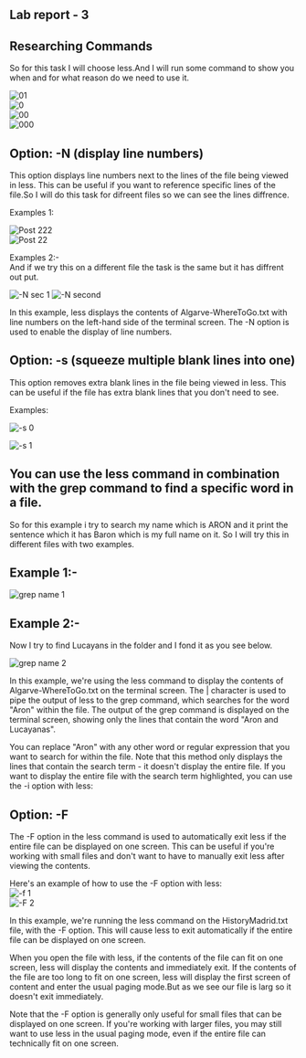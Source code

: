 ## Lab report - 3  
## Researching Commands  
So for this task I will choose less.And I will run some command to show you when and for what reason do we need to use it.  

![01](https://user-images.githubusercontent.com/122565144/221750134-7fe506a3-605b-4039-bd3b-da6e95506b10.jpg)  
![0](https://user-images.githubusercontent.com/122565144/221750257-d6dac5fb-0bff-4931-8606-c5cebb4e3c25.jpg)  
![00](https://user-images.githubusercontent.com/122565144/221750286-61c3035c-7122-4964-883c-0f325e7b5e3e.jpg)  
![000](https://user-images.githubusercontent.com/122565144/221750312-3b7743ad-5458-4db3-9c86-1bd1b192234e.jpg)  

## Option: -N (display line numbers)  
This option displays line numbers next to the lines of the file being viewed in less. This can be useful if you want to reference specific lines of the file.So I will do this task for difreent files so we can see the lines diffrence.  


Examples 1:  

![Post 222](https://user-images.githubusercontent.com/122565144/221747559-785ce49b-b1a0-4879-979d-01e0ac6c516b.jpg)  
![Post 22](https://user-images.githubusercontent.com/122565144/221747613-43841e10-1413-4aa3-af45-7ae8ee501bdf.jpg)  

Examples 2:-  
And if we try this on a different file the task is the same but it has diffrent out put.  

![-N sec 1](https://user-images.githubusercontent.com/122565144/221751572-f0bae34d-361d-48f3-aeee-72b584613f15.jpg) 
![-N second](https://user-images.githubusercontent.com/122565144/221751526-069e8cd3-6e50-4472-9021-d0cb0dd2236a.jpg)  

In this example, less displays the contents of Algarve-WhereToGo.txt with line numbers on the left-hand side of the terminal screen. The -N option is used to enable the display of line numbers.  


## Option: -s (squeeze multiple blank lines into one)  
This option removes extra blank lines in the file being viewed in less. This can be useful if the file has extra blank lines that you don't need to see.  

Examples:  

![-s 0](https://user-images.githubusercontent.com/122565144/221748694-cfdeeb6e-cce2-43eb-b9eb-3a717e043443.jpg)  

![-s 1](https://user-images.githubusercontent.com/122565144/221748819-bb3b75bb-4a83-43b0-90a5-264736f3c0f1.jpg)  



## You can use the less command in combination with the grep command to find a specific word in a file.  
So for this example i try to search my name which is ARON and it print the sentence which it has Baron which is my full name on it. So I will try this in different files with two examples.  
## Example 1:-  

![grep name 1](https://user-images.githubusercontent.com/122565144/221754037-a3888413-5adc-41d7-9a90-8d7a4c0a423f.jpg) 

## Example 2:-  
Now I try to find Lucayans in the folder and I fond it as you see below.  


![grep name 2](https://user-images.githubusercontent.com/122565144/221754094-09134f29-2aa6-47e3-b07f-17e0a7d98f27.jpg)  

In this example, we're using the less command to display the contents of Algarve-WhereToGo.txt on the terminal screen. The | character is used to pipe the output of less to the grep command, which searches for the word "Aron" within the file. The output of the grep command is displayed on the terminal screen, showing only the lines that contain the word "Aron and Lucayanas".

You can replace "Aron" with any other word or regular expression that you want to search for within the file. Note that this method only displays the lines that contain the search term - it doesn't display the entire file. If you want to display the entire file with the search term highlighted, you can use the -i option with less:

## Option: -F

The -F option in the less command is used to automatically exit less if the entire file can be displayed on one screen. This can be useful if you're working with small files and don't want to have to manually exit less after viewing the contents.  


Here's an example of how to use the -F option with less:  
![-f 1](https://user-images.githubusercontent.com/122565144/221760687-27f8853f-25af-4ed2-a272-0ef45e4af861.jpg)  
![-F 2](https://user-images.githubusercontent.com/122565144/221760741-b43289ca-1532-443f-abf9-cd1e3bd2780c.jpg)  

In this example, we're running the less command on the HistoryMadrid.txt file, with the -F option. This will cause less to exit automatically if the entire file can be displayed on one screen.  

When you open the file with less, if the contents of the file can fit on one screen, less will display the contents and immediately exit. If the contents of the file are too long to fit on one screen, less will display the first screen of content and enter the usual paging mode.But as we see our file is larg so it doesn't exit immediately.    

Note that the -F option is generally only useful for small files that can be displayed on one screen. If you're working with larger files, you may still want to use less in the usual paging mode, even if the entire file can technically fit on one screen.  












